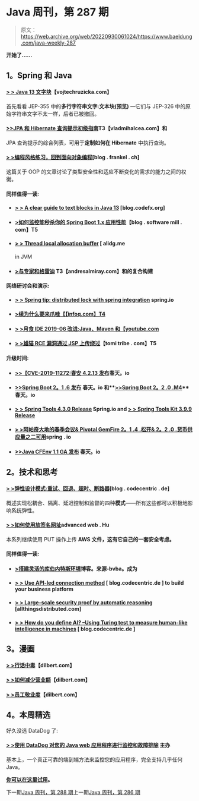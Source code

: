 # Java 周刊，第 287 期

> 原文：<https://web.archive.org/web/20220930061024/https://www.baeldung.com/java-weekly-287>

**开始了……**

## 1。Spring 和 Java

#### [**> > Java 13 文字块**](https://web.archive.org/web/20221004044003/https://www.vojtechruzicka.com/java-text-blocks/)【vojtechruzicka.com】

首先看看 JEP-355 中的**多行字符串文字:文本块(预览)** —它们与 JEP-326 中的原始字符串文字不太一样，后者已被撤回。

#### [>>JPA 和 Hibernate 查询提示初级指南](https://web.archive.org/web/20221004044003/https://vladmihalcea.com/jpa-hibernate-query-hints/)T3【vladmihalcea.com】和

JPA 查询提示的综合列表，可用于**定制如何在 Hibernate** 中执行查询。

#### [> >编程风格练习，回到面向对象编程](https://web.archive.org/web/20221004044003/https://blog.frankel.ch/exercises-programming-style/7/)[blog . frankel . ch]

这篇关于 OOP 的文章讨论了类型安全性和适应不断变化的需求的能力之间的权衡。

#### 同样值得一读:

*   #### [> > A clear guide to text blocks in Java 13](https://web.archive.org/web/20221004044003/http://blog.codefx.org/java/text-blocks/) [blog.codefx.org]

*   #### [>如何监控能秒杀你的 Spring Boot 1.x 应用性能](https://web.archive.org/web/20221004044003/https://blog.softwaremill.com/how-monitoring-can-kill-your-spring-boot-application-performance-6acc1bad76f3)【blog . software mill . com】T5

*   #### [**> > Thread local allocation buffer**](https://web.archive.org/web/20221004044003/https://alidg.me/blog/2019/6/21/tlab-jvm) [ alidg.me

    in JVM
*   #### [>与专家和格雷迪](https://web.archive.org/web/20221004044003/http://andresalmiray.com/composite-builds-with-maven-and-gradle/) T3【andresalmiray.com】和的复合构建

#### 网络研讨会和演示:

*   #### [> > Spring tip: distributed lock with spring integration](https://web.archive.org/web/20221004044003/https://spring.io/blog/2019/06/19/spring-tips-distributed-locks-with-spring-integration) spring.io

*   #### [**>续为什么要来爪哇**【【infoq.com】T4](https://web.archive.org/web/20221004044003/https://www.infoq.com/presentations/continuations-java/?utm_campaign=infoq_content&utm_source=infoq&utm_medium=feed&utm_term=Java)

*   #### [> >月食 IDE 2019-06 改进:Java、Maven 和【youtube.com](https://web.archive.org/web/20221004044003/https://www.youtube.com/watch?v=AeRm4_kCh8U)

*   #### [> >雄猫 RCE 漏洞通过 JSP 上传绕过](https://web.archive.org/web/20221004044003/https://www.tomitribe.com/blog/cve-2017-12617-tomcat-rce-via-jsp-upload-bypass/)【tomi tribe . com】T5

#### 升级时间:

*   #### [>>【CVE-2019-11272:春安 4.2.13 发布](https://web.archive.org/web/20221004044003/https://spring.io/blog/2019/06/19/cve-2019-11272-spring-security-4-2-13-released)春天。io

*   #### [>>Spring Boot 2。1 .6 发布](https://web.archive.org/web/20221004044003/https://spring.io/blog/2019/06/19/spring-boot-2-1-6-released) 春天。io 和**[>>Spring Boot 2。2 .0 .M4](https://web.archive.org/web/20221004044003/https://spring.io/blog/2019/06/19/spring-boot-2-2-0-m4)** 春天。io

*   #### [> > Spring Tools 4.3.0 Release](https://web.archive.org/web/20221004044003/https://spring.io/blog/2019/06/21/spring-tools-4-3-0-released) Spring.io and **[> > Spring Tools Kit 3.9.9 Release](https://web.archive.org/web/20221004044003/https://spring.io/blog/2019/06/20/spring-tool-suite-3-9-9-released)**

*   #### [> >阿帕奇大地的春季会议& Pivotal GemFire 2。1 .4 .松开& 2。2 .0 .货币供应量之二可用](https://web.archive.org/web/20221004044003/https://spring.io/blog/2019/06/17/spring-session-for-apache-geode-pivotal-gemfire-2-1-4-release-2-2-0-m2-available)spring . io

*   #### [>>Java CFEnv 1.1 GA 发布](https://web.archive.org/web/20221004044003/https://spring.io/blog/2019/06/19/java-cfenv-1-1-ga-released) 春天。io

## 2。技术和思考

#### [> >弹性设计模式:重试、回退、超时、断路器](https://web.archive.org/web/20221004044003/https://blog.codecentric.de/en/2019/06/resilience-design-patterns-retry-fallback-timeout-circuit-breaker/)[blog . codecentric . de]

概述实现松耦合、隔离、延迟控制和监督的四种**模式**——所有这些都可以积极地影响系统弹性。

#### [> >如何使用放签名网址](https://web.archive.org/web/20221004044003/https://advancedweb.hu/2019/06/25/put_signed_urls/)advanced web . Hu

本系列继续使用 PUT 操作上传 **AWS 文件，这有它自己的一套安全考虑。**

#### 同样值得一读:

*   #### [>搭建灵活的库伯内特斯环境](https://web.archive.org/web/20221004044003/https://blog.sourced-bvba.be//article/2019/06/23/setting-up-kubernetes/)博客。来源-bvba。成为

*   #### [> > Use API-led connection method](https://web.archive.org/web/20221004044003/https://blog.codecentric.de/en/2019/06/compose-your-business-platform-using-the-api-led-connectivity-approach/) [ blog.codecentric.de ] to build your business platform

*   #### [**> > Large-scale security proof by automatic reasoning**](https://web.archive.org/web/20221004044003/https://www.allthingsdistributed.com/2019/05/proving-security-at-scale-with-automated-reasoning.html) [allthingsdistributed.com]

*   #### [> > How do you define AI? –Using Turing test to measure human-like intelligence in machines](https://web.archive.org/web/20221004044003/https://blog.codecentric.de/en/2019/06/ai-%e2%80%a8turing-test-human-like-intelligence-machines/) [ blog.codecentric.de ]

## 3。漫画

#### [> >行话中毒](https://web.archive.org/web/20221004044003/https://dilbert.com/strip/2019-06-26)【dilbert.com】

#### [> >如何减少营业额](https://web.archive.org/web/20221004044003/https://dilbert.com/strip/2019-06-24)【dilbert.com】

#### [> >员工敬业度](https://web.archive.org/web/20221004044003/https://dilbert.com/strip/2019-06-20)【dilbert.com】

## 4。本周精选

好久没选 DataDog 了:

#### [> >使用 DataDog 对您的 Java web 应用程序进行监控和故障排除](/web/20221004044003/https://www.baeldung.com/datadog) 主办

基本上，一个真正可靠的端到端方法来监控您的应用程序，完全支持几乎任何 Java。

**[你可以在这里试用](/web/20221004044003/https://www.baeldung.com/datadog)。**

下一期[Java 周刊，第 288 期](/web/20221004044003/https://www.baeldung.com/java-weekly-288)上一期[Java 周刊，第 286 期](/web/20221004044003/https://www.baeldung.com/java-weekly-286)